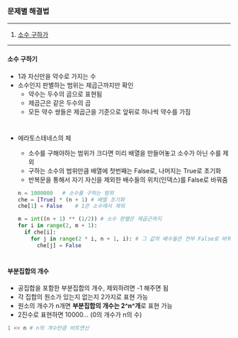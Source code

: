 ### 문제별 해결법

---

1. [소수 구하가](#소수-구하기)

---

#### 소수 구하기

- 1과 자신만을 약수로 가지는 수
- 소수인지 판별하는 범위는 제곱근까지만 확인
  - 약수는 두수의 곱으로 표현됨
  - 제곱근은 같은 두수의 곱
  - 모든 약수 쌍들은 제곱근을 기준으로 앞뒤로 하나씩 약수를 가짐

#

- 에라토스테네스의 체

  - 소수를 구해야하는 범위가 크다면 미리 배열을 만들어놓고 소수가 아닌 수를 제외
  - 구하는 소수의 범위만큼 배열에 첫번째는 False로, 나머지는 True로 초기화
  - 반복문을 통해서 자기 자신을 제외한 배수들의 위치(인덱스)를 False로 바꿔줌

  ```python
  n = 1000000 	# 소수를 구하는 범위
  che = [True] * (n + 1) # 배열 초기화
  che[1] = False 	# 1은 소수에서 제외

  m = int((n + 1) ** (1/2)) # 소수 판별은 제곱근까지
  for i in range(2, m + 1):
    if che[i]:
      for j in range(2 * i, n + 1, i): # 그 값의 배수들은 전부 False로 바꿔줌
        che[j] = False
  ```

  #

#### 부분집합의 개수

- 공집합을 포함한 부분집합의 개수, 제외하려면 -1 해주면 됨
- 각 집합의 원소가 있는지 없는지 2가지로 표현 가능
- 원소의 개수가 n개면 **부분집합의 개수는 2^n^개**로 표현 가능
- 2진수로 표현하면 10000... (0의 개수가 n의 수)

```python
1 << n # n의 개수만큼 비트연산
```
